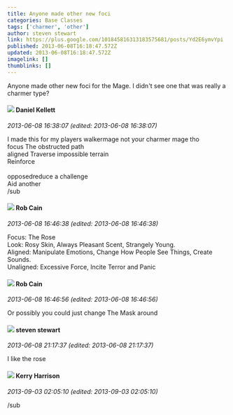 ```yaml
---
title: Anyone made other new foci
categories: Base Classes
tags: ['charmer', 'other']
author: steven stewart
link: https://plus.google.com/101845816313183575681/posts/Yd2E6ymvYpi
published: 2013-06-08T16:18:47.572Z
updated: 2013-06-08T16:18:47.572Z
imagelink: []
thumblinks: []
---
```


Anyone made other new foci for the Mage. I didn&#39;t see one that was really a charmer type? 
<div id='comment z13tyfsw5ni3v51px04cjxuqipzqhjwpvcc'>
  <h4><img src='{{site.baseurl}}//images/avatars/104922545156965039264_photo.jpg'> Daniel Kellett</h4>
      <p><cite>2013-06-08 16:38:07 (edited: 2013-06-08 16:38:07)</cite></p>
        <p>I made this for my players walkermage not your charmer mage tho<br />focus The obstructed path<br />aligned Traverse impossible terrain<br />Reinforce<br /><br />opposedreduce a challenge<br />Aid another<br />/sub </p>
</div>
        

<div id='comment z13tyfsw5ni3v51px04cjxuqipzqhjwpvcc'>
  <h4><img src='{{site.baseurl}}//images/avatars/109642651284569232843_photo.jpg'> Rob Cain</h4>
      <p><cite>2013-06-08 16:46:38 (edited: 2013-06-08 16:46:38)</cite></p>
        <p>Focus: The Rose<br />Look: Rosy Skin, Always Pleasant Scent, Strangely Young.<br />Aligned: Manipulate Emotions, Change How People See Things, Create Sounds.<br />Unaligned: Excessive Force, Incite Terror and Panic</p>
</div>
        

<div id='comment z13tyfsw5ni3v51px04cjxuqipzqhjwpvcc'>
  <h4><img src='{{site.baseurl}}//images/avatars/109642651284569232843_photo.jpg'> Rob Cain</h4>
      <p><cite>2013-06-08 16:46:56 (edited: 2013-06-08 16:46:56)</cite></p>
        <p>Or possibly you could just change The Mask around</p>
</div>
        

<div id='comment z13tyfsw5ni3v51px04cjxuqipzqhjwpvcc'>
  <h4><img src='{{site.baseurl}}//images/avatars/101845816313183575681_photo.jpg'> steven stewart</h4>
      <p><cite>2013-06-08 21:17:37 (edited: 2013-06-08 21:17:37)</cite></p>
        <p>I like the rose</p>
</div>
        

<div id='comment z13tyfsw5ni3v51px04cjxuqipzqhjwpvcc'>
  <h4><img src='{{site.baseurl}}//images/avatars/115825939814664654654_photo.jpg'> Kerry Harrison</h4>
      <p><cite>2013-09-03 02:05:10 (edited: 2013-09-03 02:05:10)</cite></p>
        <p>/sub</p>
</div>
        